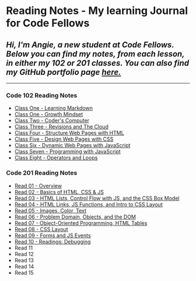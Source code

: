 # **Reading Notes** - My learning Journal for Code Fellows



## *Hi, I'm Angie, a new student at Code Fellows.  Below you can find my notes, from each lesson, in either my 102 or 201 classes. You can also find my GitHub portfolio page [here.](https://github.com/aedeleon2023)*


---
### Code 102 Reading Notes
* [Class One - Learning Markdown](learning-markdown.md) 
* [Class One - Growth Mindset](growth-mindset.md) 
* [Class Two - Coder's Computer](the-coders-computer.md)
* [Class Three - Revisions and The Cloud](revisions-and-the-cloud.md)
* [Class Four - Structure Web Pages with HTML](structured-web-pages-with-html.md)
* [Class Five - Design Web Pages with CSS](design-web-pages-with-css.md)
* [Class Six - Dynamic Web Pages with JavaScript](dynamic-web-pages-with-javascript.md)
* [Class Seven - Programming with JavaScript](programming-with-javascript.md)
* [Class Eight - Operators and Loops](operators-and-loops.md)


### Code 201 Reading Notes
* [Read 01 - Overview](class-01.md)
* [Read 02 - Basics of HTML, CSS & JS](read-02.md)
* [Read 03 - HTML Lists, Control Flow with JS, and the CSS Box Model](read-03.md)
* [Read 04 - HTML Links, JS Functions, and Intro to CSS Layout](read-04.md)
* [Read 05 - Images, Color, Text](read-05.md)
* [Read 06 - Problem Domain, Objects, and the DOM](read-06.md)
* [Read 07 - Object-Oriented Programming, HTML Tables](read-07.md)
* [Read 08 - CSS Layout](read-08.md)
* [Read 09 - Forms and JS Events](read-09.md)
* [Read 10 - Readings: Debugging](read-10.md)
* Read 11
* Read 12
* Read 13
* Read 14
* Read 15
